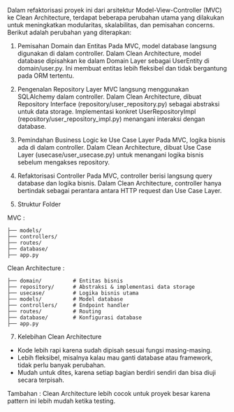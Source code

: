 Dalam refaktorisasi proyek ini dari arsitektur Model-View-Controller (MVC) ke Clean Architecture, terdapat beberapa perubahan utama yang dilakukan untuk meningkatkan modularitas, skalabilitas, dan pemisahan concerns. Berikut adalah perubahan yang diterapkan:

1. Pemisahan Domain dan Entitas
Pada MVC, model database langsung digunakan di dalam controller.
Dalam Clean Architecture, model database dipisahkan ke dalam Domain Layer sebagai UserEntity di domain/user.py. Ini membuat entitas lebih fleksibel dan tidak bergantung pada ORM tertentu.

2. Pengenalan Repository Layer
MVC langsung menggunakan SQLAlchemy dalam controller.
Dalam Clean Architecture, dibuat Repository Interface (repository/user_repository.py) sebagai abstraksi untuk data storage.
Implementasi konkret UserRepositoryImpl (repository/user_repository_impl.py) menangani interaksi dengan database.

3. Pemindahan Business Logic ke Use Case Layer
Pada MVC, logika bisnis ada di dalam controller.
Dalam Clean Architecture, dibuat Use Case Layer (usecase/user_usecase.py) untuk menangani logika bisnis sebelum mengakses repository.

4. Refaktorisasi Controller
Pada MVC, controller berisi langsung query database dan logika bisnis.
Dalam Clean Architecture, controller hanya bertindak sebagai perantara antara HTTP request dan Use Case Layer.

5. Struktur Folder

MVC :
``` backend_architecture/
├── models/
├── controllers/
├── routes/
├── database/
├── app.py
```
Clean Architecture :
``` backend_architecture/
├── domain/          # Entitas bisnis
├── repository/      # Abstraksi & implementasi data storage
├── usecase/         # Logika bisnis utama
├── models/          # Model database
├── controllers/     # Endpoint handler
├── routes/          # Routing
├── database/        # Konfigurasi database
├── app.py
```
7. Kelebihan Clean Architecture
- Kode lebih rapi karena sudah dipisah sesuai fungsi masing-masing.
- Lebih fleksibel, misalnya kalau mau ganti database atau framework, tidak perlu banyak perubahan.
- Mudah untuk dites, karena setiap bagian berdiri sendiri dan bisa diuji secara terpisah.

Tambahan : Clean Architecture lebih cocok untuk proyek besar karena pattern ini lebih mudah ketika testing.
